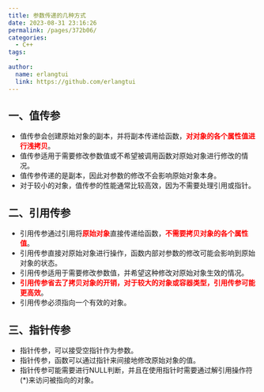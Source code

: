 ```yaml
---
title: 参数传递的几种方式
date: 2023-08-31 23:16:26
permalink: /pages/372b06/
categories:
  - C++
tags:
  - 
author: 
  name: erlangtui
  link: https://github.com/erlangtui
---
```


## 一、值传参
- 值传参会创建原始对象的副本，并将副本传递给函数，<span style="color: red;">**对对象的各个属性值进行浅拷贝**</span>。
- 值传参适用于需要修改参数值或不希望被调用函数对原始对象进行修改的情况。
- 值传参传递的是副本，因此对参数的修改不会影响原始对象本身。
- 对于较小的对象，值传参的性能通常比较高效，因为不需要处理引用或指针。

## 二、引用传参
- 引用传参通过引用将<span style="color: red;">**原始对象**</span>直接传递给函数，<span style="color: red;">**不需要拷贝对象的各个属性值**</span>。
- 引用传参直接对原始对象进行操作，函数内部对参数的修改可能会影响到原始对象的状态。
- 引用传参适用于需要修改参数值，并希望这种修改对原始对象生效的情况。
- <span style="color: red;">**引用传参省去了拷贝对象的开销，对于较大的对象或容器类型，引用传参可能更高效**</span>。
- 引用传参必须指向一个有效的对象。

## 三、指针传参
- 指针传参，可以接受空指针作为参数。
- 指针传参，函数可以通过指针来间接地修改原始对象的值。
- 指针传参可能需要进行NULL判断，并且在使用指针时需要通过解引用操作符(*)来访问被指向的对象。

<!-- 
### 3，总的来说，值传参和引用传参在以下方面有区别：
- 值传参会创建副本，而引用传参直接操作原始对象。
- 值传参适用于需要修改参数值或不希望被调用函数对原始对象进行修改的情况。
- 引用传参适用于需要修改参数值，并希望这种修改对原始对象生效的情况。
- 值传参适用于较小的对象，而引用传参适用于较大的对象或容器类型。
- 值传参的性能通常比较高效，而引用传参省去了拷贝对象的开销。 -->